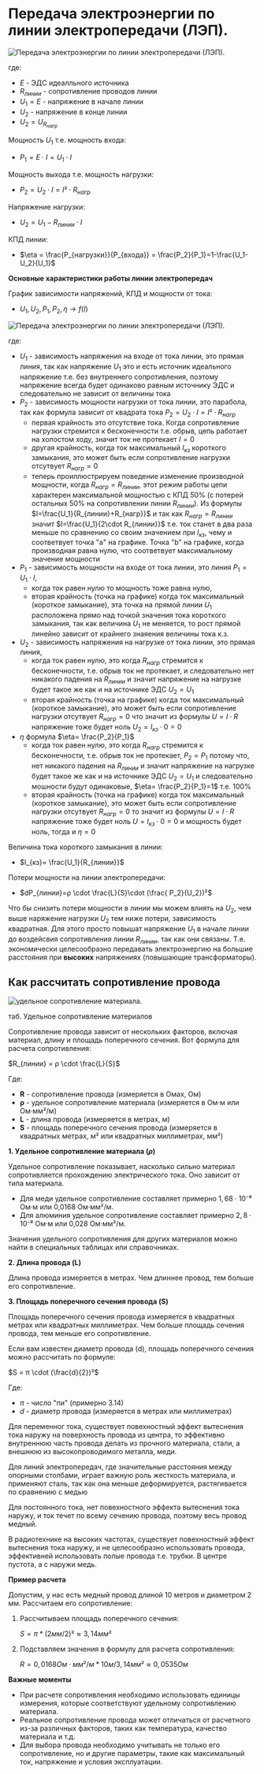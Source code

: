 # Передача электроэнергии по линии электропередачи (ЛЭП).

![Передача электроэнергии по линии электропередачи (ЛЭП).](../img/116.png "Передача электроэнергии по линии электропередачи (ЛЭП).") 

где:
- $E$ - ЭДС идеалльного источника
- $R_{линии}$ - сопротивление проводов линии
- $U_1=E$ - напряжение в начале линии
- $U_2$ - напряжение в конце линии
- $U_2=U_{R_{нагр}}$ 

Мощность $U_1$ т.е. мощность входа:
- $P_1=E\cdot I=U_1\cdot I$

Мощность выхода т.е. мощность нагрузки:
- $P_2=U_2\cdot I=I²\cdot R_{нагр}$

Напряжение нагрузки:
- $U_2=U_1-R_{линии}\cdot I$

КПД линии:
- $\eta = \frac{P_{нагрузки}}{P_{входа}} = \frac{P_2}{P_1}=1-\frac{U_1-U_2}{U_1}$

**Основные характеристики работы линии электропередач**

График зависимости напряжений, КПД и мощности от тока:
- $U_1, U_2, P_1, P_2, \eta \to f(I)$

![Передача электроэнергии по линии электропередачи (ЛЭП).](../img/117.png "Передача электроэнергии по линии электропередачи (ЛЭП).") 

где:
- $U_1$ - зависимость напряжения на входе от тока линии, это прямая линия, так как напряжение $U_1$ это и есть источник идеального напряжение т.е. без внутреннего сопротивления, поэтому  напряжение всегда будет одинаково равным источнику ЭДС и следовательно не зависит от величины тока
- $P_2$ - зависимость мощности нагрузки от тока линии, это парабола, так как формула зависит от квадрата тока $P_2=U_2\cdot I=I²\cdot R_{нагр}$
    - первая крайность это отсутствие тока. Когда сопротивление нагрузки стремится к бесконечности т.е. обрыв, цепь работает на холостом ходу, значит ток не протекает $I=0$  
    - другая крайность, когда ток максимальный $I_{кз}$ короткого замыкания, это может быть если сопротивление нагрузки отсутвует $R_{нагр}=0$
    - теперь проиллюстрируем поведение изменение производной мощности, когда $R_{нагр}=R_{линии}$, этот режим работы цепи характерен максимальной мощностью с КПД 50% (с потерей остальных 50% на сопротивлении линии $R_{линии}$). Из формулы $I=\frac{U_1}{R_{линии}+R_{нагр}}$ и так как $R_{нагр}=R_{линии}$ значит $I=\frac{U_1}{2\cdot R_{линии}}$ т.е. ток станет в два раза меньше по сравнению со своим значением при $I_{кз}$, чему и соответвует точка "a" на графике. Точка "b" на графике, когда производная равна нулю, что соответвует максимальному значение мощности
- $P_1$ - зависимость мощности на входе от тока линии, это линия $P_1=U_1\cdot I$, 
    - когда ток равен нулю то мощность тоже равна нулю, 
    - вторая крайность (точка на графике) когда ток максимальный (короткое замыкание), эта точка на прямой линии $U_1$ расположена прямо над точкой значения тока короткого замыкания, так как величина $U_1$ не меняется, то рост прямой линейно зависит от крайнего знаяения величины тока к.з.  
- $U_2$ - зависимость напряжения на нагрузке от тока линии, это прямая линия, 
    - когда ток равен нулю, это когда $R_{нагр}$ стремится к бесконечности, т.е. обрыв ток не протекает, и следовательно нет никакого падения на $R_{линии}$ и значит напряжение на нагрузке будет такое же как и на источнике ЭДС $U_2=U_1$
    - вторая крайность (точка на графике) когда ток максимальный (короткое замыкание), это может быть если сопротивление нагрузки отсутвует $R_{нагр}=0$ что значит из формулы $U=I\cdot R$ напряжение тоже будет ноль $U_2=I_{кз}\cdot 0=0$ 
- $\eta$ формула $\eta= \frac{P_2}{P_1}$
    - когда ток равен нулю, это когда $R_{нагр}$ стремится к бесконечности, т.е. обрыв ток не протекает, $P_2=P_1$ потому что, нет никакого падения на $R_{линии}$ и значит напряжение на нагрузке будет такое же как и на источнике ЭДС $U_2=U_1$ и следовательно мошности будут одинаковые, $\eta= \frac{P_2}{P_1}=1$ т.е. 100%
    - вторая крайность (точка на графике) когда ток максимальный (короткое замыкание), это может быть если сопротивление нагрузки отсутвует $R_{нагр}=0$ то значит из формулы $U=I\cdot R$ напряжение тоже будет ноль $U=I_{кз}\cdot 0=0$ и мощность будет ноль, тогда и $\eta=0$

Величина тока короткого замыкания в линии:
- $I_{кз}= \frac{U_1}{R_{линии}}$    


Потери мощности на линии электропередачи:
- $dP_{линии}=ρ \cdot \frac{L}{S}\cdot (\frac{ P_2}{U_2})²$

Что бы снизить потери мощности в линии мы можем влиять на $U_2$, чем выше наряжение нагрузки $U_2$ тем ниже потери, зависимость квадратная. Для этого просто повышат напряжение $U_1$ в начале линии до воздейсвия сопротивления линии $R_{линии}$, так как они связаны. Т.е. экономически целесообразно передавать электроэнергию на большие расстояния при **высоких** напряжениях (повышающие трансформаторы).

## Как рассчитать сопротивление провода

![удельное сопротивление материала.](../img/118.png "удельное сопротивление материала.") 

таб. Удельное сопротивление материалов

Сопротивление провода зависит от нескольких факторов, включая материал, длину и площадь поперечного сечения. Вот формула для расчета сопротивления:

$R_{линии} = ρ \cdot \frac{L}{S}$

Где:

*   **R** - сопротивление провода (измеряется в Омах, Ом)
*   **ρ** - удельное сопротивление материала (измеряется в Ом·м или Ом·мм²/м)
*   **L** - длина провода (измеряется в метрах, м)
*   **S** - площадь поперечного сечения провода (измеряется в квадратных метрах, м² или квадратных миллиметрах, мм²)

**1. Удельное сопротивление материала ($ρ$)**

Удельное сопротивление показывает, насколько сильно материал сопротивляется прохождению электрического тока. Оно зависит от типа материала.

*   Для меди удельное сопротивление составляет примерно $1,68 \cdot 10⁻⁸$ Ом·м или 0,0168 Ом·мм²/м.
*   Для алюминия удельное сопротивление составляет примерно $2,8 \cdot 10⁻⁸$ Ом·м или 0,028 Ом·мм²/м.

Значения удельного сопротивления для других материалов можно найти в специальных таблицах или справочниках.

**2. Длина провода (L)**

Длина провода измеряется в метрах. Чем длиннее провод, тем больше его сопротивление.

**3. Площадь поперечного сечения провода (S)**

Площадь поперечного сечения провода измеряется в квадратных метрах или квадратных миллиметрах. Чем больше площадь сечения провода, тем меньше его сопротивление.

Если вам известен диаметр провода (d), площадь поперечного сечения можно рассчитать по формуле:

$S = π \cdot (\frac{d}{2})²$

Где:

*   $π$ - число "пи" (примерно 3.14)
*   $d$ - диаметр провода (измеряется в метрах или миллиметрах)

Для переменног тока, существует повехностный эффект вытеснения тока наружу на поверхность провода из центра, то эффективно внутреннюю часть провода делать из прочного материала, стали, а внешнюю из высокопроводимого металла, меди.

Для линий электропередач, где значительные расстояния между опорными столбами, играет важную роль жесткость материала, и применяют сталь, так как она меньше деформируется, растягивается по сравнению с медью

Для постоянного тока, нет повехностного эффекта вытеснения тока наружу, и ток течет по всему сечению провода, поэтому весь провод медный.

В радиотехнике на высоких частотах, существует повехностный эффект вытеснения тока наружу, и не целесообразно использовать провода, эффективней использовать полые провода т.е. трубки. В центре пустота, а с наружи медь.

**Пример расчета**

Допустим, у нас есть медный провод длиной 10 метров и диаметром 2 мм. Рассчитаем его сопротивление:

1.  Рассчитываем площадь поперечного сечения:

    $S = π * (2 мм / 2)² ≈ 3,14 мм²$

2.  Подставляем значения в формулу для расчета сопротивления:

    $R = 0,0168 Ом·мм²/м * 10 м / 3,14 мм² ≈ 0,0535 Ом$

**Важные моменты**

*   При расчете сопротивления необходимо использовать единицы измерения, которые соответствуют удельному сопротивлению материала.
*   Реальное сопротивление провода может отличаться от расчетного из-за различных факторов, таких как температура, качество материала и т.д.
*   Для выбора провода необходимо учитывать не только его сопротивление, но и другие параметры, такие как максимальный ток, напряжение и условия эксплуатации.

 
